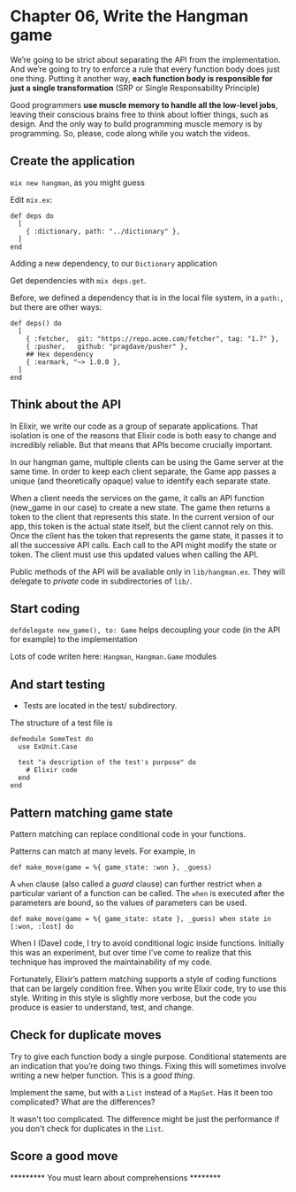 # Chapter 06, Write the Hangman game

We’re going to be strict about separating the API from the implementation. And we’re going to try to enforce a rule that every function body does just one thing. Putting it another way, **each function body is responsible for just a single transformation** (SRP or Single Responsability Principle)

Good programmers **use muscle memory to handle all the low-level jobs**, leaving their conscious brains free to think about loftier things, such as design. And the only way to build programming muscle memory is by programming. So, please, code along while you watch the videos.

## Create the application

`mix new hangman`, as you might guess

Edit `mix.ex`:

```
def deps do
  [
    { :dictionary, path: "../dictionary" },
  ]
end
```

Adding a new dependency, to our `Dictionary` application

Get dependencies with `mix deps.get`.

Before, we defined a dependency that is in the local file system, in a `path:`, but there are other ways:

```
def deps() do
  [
    { :fetcher,  git: "https://repo.acme.com/fetcher", tag: "1.7" },
    { :pusher,   github: "pragdave/pusher" },
    ## Hex dependency
    { :earmark, "~> 1.0.0 },
  ]
end
```

## Think about the API

In Elixir, we write our code as a group of separate applications. That isolation is one of the reasons that Elixir code is both easy to change and incredibly reliable. But that means that APIs become crucially important.

In our hangman game, multiple clients can be using the Game server at the same time. In order to keep each client separate, the Game app passes a unique (and theoretically opaque) value to identify each separate state.

When a client needs the services on the game, it calls an API function (new_game in our case) to create a new state. The game then returns a token to the client that represents this state. In the current version of our app, this token is the actual state itself, but the client cannot rely on this. Once the client has the token that represents the game state, it passes it to all the successive API calls. Each call to the API might modify the state or token. The client must use this updated values when calling the API.

Public methods of the API will be available only in `lib/hangman.ex`. They will delegate to *private* code in subdirectories of `lib/`.

## Start coding

`defdelegate new_game(), to: Game` helps decoupling your code (in the API for example) to the implementation

Lots of code writen here: `Hangman`, `Hangman.Game` modules

## And start testing

- Tests are located in the test/ subdirectory.

The structure of a test file is

    defmodule SomeTest do 
      use ExUnit.Case
        
      test "a description of the test's purpose" do
        # Elixir code
      end
    end

## Pattern matching game state

Pattern matching can replace conditional code in your functions.

Patterns can match at many levels. For example, in

    def make_move(game = %{ game_state: :won }, _guess)

A `when` clause (also called a *guard* clause) can further restrict when a particular variant of a function can be called. The `when` is executed after the parameters are bound, so the values of parameters can be used.

    def make_move(game = %{ game_state: state }, _guess) when state in [:won, :lost] do

When I (Dave) code, I try to avoid conditional logic inside functions. Initially this was an experiment, but over time I’ve come to realize that this technique has improved the maintainability of my code.

Fortunately, Elixir’s pattern matching supports a style of coding functions that can be largely condition free. When you write Elixir code, try to use this style. Writing in this style is slightly more verbose, but the code you produce is easier to understand, test, and change.

## Check for duplicate moves

Try to give each function body a single purpose. Conditional statements are an indication that you’re doing two things. Fixing this will sometimes involve writing a new helper function. This is a *good thing*.

Implement the same, but with a `List` instead of a `MapSet`. Has it been too complicated? What are the differences?

It wasn't too complicated. The difference might be just the performance if you don't check for duplicates in the `List`. 

## Score a good move

********* You must learn about comprehensions   ********

